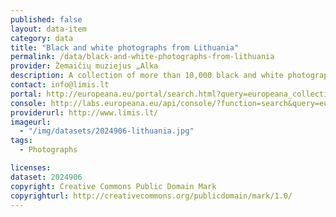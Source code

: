 ```yaml
---
published: false
layout: data-item
category: data
title: "Black and white photographs from Lithuania"
permalink: /data/black-and-white-photographs-from-lithuania
provider: Žemaičių muziejus „Alka
description: A collection of more than 10,000 black and white photographs, mainly of people, but also buildings and landscapes. Provided through Europeana Photography, in Lithuanian.
contact: info@limis.lt
portal: http://europeana.eu/portal/search.html?query=europeana_collectionName%3A2024906*&rows=24
console: http://labs.europeana.eu/api/console/?function=search&query=europeana_collectionName%3A2024906*&rows=24
providerurl: http://www.limis.lt/
imageurl:
  - "/img/datasets/2024906-lithuania.jpg"
tags:
  - Photographs

licenses:
dataset: 2024906
copyright: Creative Commons Public Domain Mark
copyrighturl: http://creativecommons.org/publicdomain/mark/1.0/
---
```

